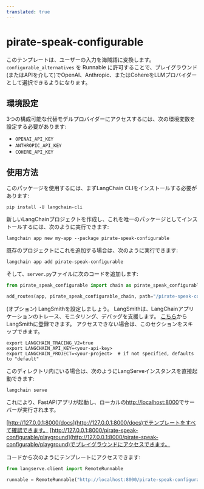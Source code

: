 ```yaml
---
translated: true
---
```


# pirate-speak-configurable

このテンプレートは、ユーザーの入力を海賊語に変換します。 `configurable_alternatives` を Runnable に許可することで、プレイグラウンド(またはAPIを介して)でOpenAI、Anthropic、またはCohereをLLMプロバイダーとして選択できるようになります。

## 環境設定

3つの構成可能な代替モデルプロバイダーにアクセスするには、次の環境変数を設定する必要があります:

- `OPENAI_API_KEY`
- `ANTHROPIC_API_KEY`
- `COHERE_API_KEY`

## 使用方法

このパッケージを使用するには、まずLangChain CLIをインストールする必要があります:

```shell
pip install -U langchain-cli
```

新しいLangChainプロジェクトを作成し、これを唯一のパッケージとしてインストールするには、次のように実行できます:

```shell
langchain app new my-app --package pirate-speak-configurable
```

既存のプロジェクトにこれを追加する場合は、次のように実行できます:

```shell
langchain app add pirate-speak-configurable
```

そして、`server.py`ファイルに次のコードを追加します:

```python
from pirate_speak_configurable import chain as pirate_speak_configurable_chain

add_routes(app, pirate_speak_configurable_chain, path="/pirate-speak-configurable")
```

(オプション) LangSmithを設定しましょう。
LangSmithは、LangChainアプリケーションのトレース、モニタリング、デバッグを支援します。
[こちら](https://smith.langchain.com/)からLangSmithに登録できます。
アクセスできない場合は、このセクションをスキップできます。

```shell
export LANGCHAIN_TRACING_V2=true
export LANGCHAIN_API_KEY=<your-api-key>
export LANGCHAIN_PROJECT=<your-project>  # if not specified, defaults to "default"
```

このディレクトリ内にいる場合は、次のようにLangServeインスタンスを直接起動できます:

```shell
langchain serve
```

これにより、FastAPIアプリが起動し、ローカルの[http://localhost:8000](http://localhost:8000)でサーバーが実行されます。

[http://127.0.0.1:8000/docs](http://127.0.0.1:8000/docs)でテンプレートをすべて確認できます。
[http://127.0.0.1:8000/pirate-speak-configurable/playground](http://127.0.0.1:8000/pirate-speak-configurable/playground)でプレイグラウンドにアクセスできます。

コードから次のようにテンプレートにアクセスできます:

```python
from langserve.client import RemoteRunnable

runnable = RemoteRunnable("http://localhost:8000/pirate-speak-configurable")
```
